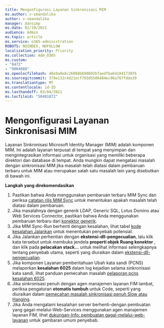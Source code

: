 ```yaml
---
title: Mengonfigurasi Layanan Sinkronisasi MIM
ms.author: v-smandalika
author: v-smandalika
manager: dansimp
ms.date: 02/19/2021
audience: Admin
ms.topic: article
ms.service: o365-administration
ROBOTS: NOINDEX, NOFOLLOW
localization_priority: Priority
ms.collection: Adm_O365
ms.custom:
- "8472"
- "9004688"
ms.openlocfilehash: 48e9a0e8c26088b690092bfaedfba641841739f6
ms.sourcegitcommit: 379e132c4d21ecf703d5506484ec96a767fdda39
ms.translationtype: MT
ms.contentlocale: id-ID
ms.lasthandoff: 03/04/2021
ms.locfileid: "50481872"
---
```

# <a name="configure-mim-sync-service"></a>Mengonfigurasi Layanan Sinkronisasi MIM

Layanan Sinkronisasi Microsoft Identity Manager (MIM) adalah komponen MIM. Ini adalah layanan terpusat di tempat yang menyimpan dan mengintegrasikan informasi untuk organisasi yang memiliki beberapa direktori dan database di tempat. Anda mungkin dapat mengatasi masalah dengan sinkronisasi MIM jika masalah telah diatasi dalam pembaruan terbaru untuk MIM atau merupakan salah satu masalah lain yang disebutkan di bawah ini.

**Langkah yang direkomendasikan**

1. Pastikan bahwa Anda menggunakan pembaruan terbaru MIM Sync dan periksa [catatan rilis MIM Sync](https://docs.microsoft.com/microsoft-identity-manager/reference/version-history) untuk menentukan apakah masalah telah diatasi dalam pembaruan.
2. Jika masalahnya dengan generik LDAP, Generic SQL, Lotus Domino atau Web Services Connector, pastikan bahwa Anda menggunakan pembaruan terbaru dari [konektor generik](https://docs.microsoft.com/microsoft-identity-manager/reference/microsoft-identity-manager-2016-connector-version-history).
3. Jika MIM Sync-Run berhenti dengan kesalahan, lihat tabel [kode kesalahan Jalankan](https://docs.microsoft.com/microsoft-identity-manager/reference/maerrorcodes) untuk menentukan penyebab potensial.
4. Jika Jalankan perhentian dengan **ekstensi-dll-pengecualian**, lalu klik kata tersebut untuk membuka jendela **properti objek Ruang konektor** , dan klik pada **pelacakan stack...** untuk melihat informasi selengkapnya tentang penyebab utama, seperti yang diuraikan dalam [ekstensi-dll-pengecualian](https://social.technet.microsoft.com/wiki/contents/articles/7515.fim-troubleshooting-extension-dll-exception.aspx).
5. Jika komponen Layanan pemberitahuan Ubah kata sandi (PCNS) melaporkan **kesalahan 6025** dalam log kejadian selama sinkronisasi kata sandi, lihat panduan pemecahan masalah [pelaporan pcns kesalahan 6025](https://social.technet.microsoft.com/wiki/contents/articles/4159.pcns-troubleshooting-event-id-6025.aspx).
6. Jika sinkronisasi penuh dengan agen manajemen layanan FIM lambat, periksa pengaturan **otomatis tumbuh** untuk Code, seperti yang diuraikan dalam [pemecahan masalah sinkronisasi penuh Slow atau Hanging](https://social.technet.microsoft.com/wiki/contents/articles/14713.troubleshooting-fim-performance-slow-or-hanging-full-synchronization.aspx).
7. Jika Anda mengalami kesalahan server berhenti-dengan pembuatan yang gagal-melalui-Web-Services menggunakan agen manajemen layanan FIM, lihat [dukungan-Info: pembuatan gagal-melalui-web-layanan](https://docs.microsoft.com/archive/blogs/iamsupport/support-info-fimma-failed-creation-via-web-services) untuk gambaran umum penyebab.

